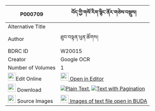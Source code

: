 |P000709|བོད་ཀྱི་གསོ་རིག་སྙིང་ནོར་གཅེས་བསྡུས། 
| --- | --- 
|Alternative Title |
|Author| ཐུབ་བསྟན་ཕུན་ཚོགས།
|BDRC ID | W20015
|Creator | Google OCR
|Number of Volumes| 1
|<img width="25" src="https://img.icons8.com/color/25/000000/edit-property.png">Edit Online| [<img width="25" src="https://avatars.githubusercontent.com/u/45091458?s=200&v=4"> Open in Editor](http://editor.openpecha.org/P000709)
|<img width="25" src="https://img.icons8.com/fluent/48/000000/download-2.png"/>  Download | [![](https://img.icons8.com/color/20/000000/txt.png)Plain Text](https://github.com/Openpecha/P000709/releases/download/v1/bo_kyi_sorik_nyingnor_chedu_plain_P000709.zip), [![](https://img.icons8.com/color/20/000000/txt.png)Text with Pagination](https://github.com/Openpecha/P000709/releases/download/v1/bo_kyi_sorik_nyingnor_chedu_pages_P000709.zip)
|<img width="25" src="https://img.icons8.com/plasticine/100/000000/pictures-folder.png"/>  Source Images | [<img width="25" src="https://library.bdrc.io/icons/BUDA-small.svg"> Images of text file open in BUDA](https://library.bdrc.io/show/bdr:W20015)